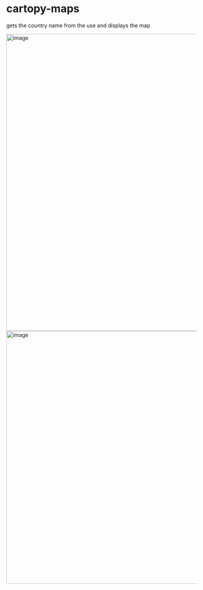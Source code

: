 # cartopy-maps
gets the country name from the use and displays the map 


<img width="772" height="787" alt="image" src="https://github.com/user-attachments/assets/e8ed7459-bb69-4491-84ba-ab8e45448888" />
<img width="727" height="670" alt="image" src="https://github.com/user-attachments/assets/c319eec0-60c9-4164-8a73-c07855fb4b16" />
